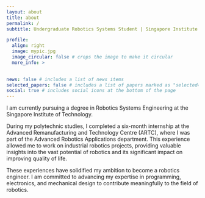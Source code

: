 ```yaml
---
layout: about
title: about
permalink: /
subtitle: Undergraduate Robotics Systems Student | Singapore Institute of Technology # <a href='#'>Affiliations</a>. Address. Contacts. Moto. Etc.

profile:
  align: right
  image: mypic.jpg
  image_circular: false # crops the image to make it circular
  more_info: >
    

news: false # includes a list of news items
selected_papers: false # includes a list of papers marked as "selected={true}"
social: true # includes social icons at the bottom of the page
---
```


I am currently pursuing a degree in Robotics Systems Engineering at the Singapore Institute of Technology.

During my polytechnic studies, I completed a six-month internship at the Advanced Remanufacturing and Technology Centre (ARTC), where I was part of the Advanced Robotics Applications department. This experience allowed me to work on industrial robotics projects, providing valuable insights into the vast potential of robotics and its significant impact on improving quality of life.

These experiences have solidified my ambition to become a robotics engineer. I am committed to advancing my expertise in programming, electronics, and mechanical design to contribute meaningfully to the field of robotics.

<!-- Write your biography here. Tell the world about yourself. Link to your favorite [subreddit](http://reddit.com). You can put a picture in, too. The code is already in, just name your picture `prof_pic.jpg` and put it in the `img/` folder.

Put your address / P.O. box / other info right below your picture. You can also disable any of these elements by editing `profile` property of the YAML header of your `_pages/about.md`. Edit `_bibliography/papers.bib` and Jekyll will render your [publications page](/al-folio/publications/) automatically.

Link to your social media connections, too. This theme is set up to use [Font Awesome icons](https://fontawesome.com/) and [Academicons](https://jpswalsh.github.io/academicons/), like the ones below. Add your Facebook, Twitter, LinkedIn, Google Scholar, or just disable all of them. -->
